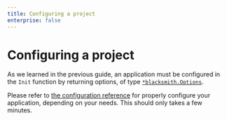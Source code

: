 ```yaml
---
title: Configuring a project
enterprise: false
---
```


# Configuring a project

As we learned in the previous guide, an application must be configured in the
`Init` function by returning options, of type
[`*blacksmith.Options`](https://pkg.go.dev/github.com/nunchistudio/blacksmith?tab=doc#Options).

Please refer to [the configuration reference](https://nunchi.studio/blacksmith/options)
for properly configure your application, depending on your needs. This should only
takes a few minutes.
